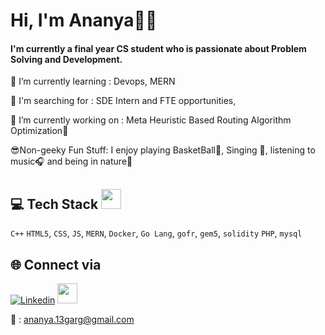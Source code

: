 # Hi, I'm Ananya👩‍💻

#### I'm currently a final year CS student who is passionate about Problem Solving and Development.

🌱 I’m currently learning : Devops, MERN

💼 I'm searching for : SDE Intern and FTE opportunities, 

🔭 I’m currently working on : Meta Heuristic Based Routing Algorithm Optimization🐝

😎Non-geeky Fun Stuff: I enjoy playing BasketBall🏀, Singing 🎤, listening to music🎧 and being in nature🌱

<!--**ananya-codes/ananya-codes** is a ✨ _special_ ✨ repository because its `README.md` (this file) appears on your GitHub profile.

Here are some ideas to get you started:

- 🔭 I’m currently working on ...
- 🌱 I’m currently learning ...
- 👯 I’m looking to collaborate on ...
- 🤔 I’m looking for help with ...
- 💬 Ask me about ...
- 📫 How to reach me: ...
- 😄 Pronouns: ...
- ⚡ Fun fact: ...
-->
## 💻 Tech Stack <img src = "https://media2.giphy.com/media/QssGEmpkyEOhBCb7e1/giphy.gif?cid=ecf05e47a0n3gi1bfqntqmob8g9aid1oyj2wr3ds3mg700bl&rid=giphy.gif" width = 32px> 
`C++` `HTML5`, `CSS`, `JS`, `MERN`, `Docker`, `Go Lang`, `gofr`, `gem5`, `solidity` `PHP`, `mysql`

## 🌐 Connect via
[![Linkedin](https://img.shields.io/badge/LinkedIn-0077B5?style=for-the-badge&logo=linkedin&logoColor=white)](https://www.linkedin.com/in/ananya-garg-78a9691bb/)
  [<img src = "https://github.com/ananya-codes/ananya-codes/assets/77432683/efe1d3cb-72c0-4dff-ad6e-ac862a78b98e)" width = 32px>](https://open.spotify.com/user/lf9n9ybwqudqtjdomaa2t66lx)

📧 : ananya.13garg@gmail.com






